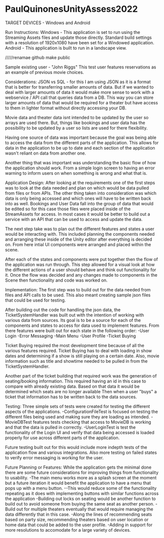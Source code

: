 # PaulQuinonesUnityAssess2022
 
TARGET DEVICES - Windows and Android

Run Instructions:
Windows - This application is set to run using the Streaming Assets files and update those directly. Standard build settings with a resolution of 1920x1080 have been set for a Windowed application.
Android - This application is built to run in a landscape view.

/////renamae github make public

Sample existing user - "John Riggs"
This test user features reservations as an example of previous movie choices.

Considerations:
JSON vs SQL - for this I am using JSON as it is a format that is better for transferring smaller amounts of data. But if we wanted to deal with larger amounts of data it would make more sense to work with a webservice / API call that queries data from a DB. This way you can store larger amounts of data that would be required for a theater but have access to them in lighter format without directly accessing your DB.

Movie data and theater data isnt intended to be updated by the user so arrays are used there. But, things like bookings and user data has the possibility to be updated by a user so lists are used for there flexibility.

Having one source of data was important because the goal was being able to access the data from the different parts of the application.
This allows for data in the application to be up to date and each section of the application wasn't reliant on data from another one.

Another thing that was important was understanding the basic flow of how the application should work. From a simple login screen to having an error warning to inform users on when something is wrong and what that is.

Application Design:
After looking at the requirements one of the first steps was to look at the data needed and plan on which would be data pulled from files or from APIs.
The other thing taken into consideration was which data is only being accessed and which ones will have to be written back into as well.
Bookings and User Data fall into the group of data that would be edited so for this case those files were placed inside of the StreamAssets for access.
In most cases it would be better to build out a service with an API that can be used to access and update the data.

The next step take was to plan out the different features and states a user would be interacting with.
This included planning the components needed and arranging these inside of the Unity editor after everything is decided on.
From here intial UI components were arranged and placed within the scene.

After each of the states and components were put together then the flow of the application was run through.
This step allowed for a visual look at how the different actions of a user should behave and think out functionality for it.
Once the flow was decided and any changes made to components in the Scene then functionality and code was worked on.

Implementation:
The first step was to build out for the data needed from files and API calls to be used.
This also meant creating sample json files that could be used for testing.

After building out the code for handling the json data, the TicketSystemHandler was built out with the intention of working with various data from sources.
Its goal is to be a source for each of the components and states to access for data used to implement features.
From there features were built out for each state in the following order:
-User Login
-Error Messaging
-Main Menu
-User Profile
-Ticket Buying

Ticket Buying required the most development time because of all the various features required.
Ticket Buying has to deal with loading in show dates and determining if a show is still playing on a certain date.
Also, movie information such as title and showtime needed to be pulled in from the TicketSystemHandler.

Another part of the ticket building that required work was the generation of seating/booking information.
This required having an id in this case to compare with already existing data. Based on that data it would be determined which seats are no longer available
Then when a user "buys" a ticket that information has to be written back to the data sources.

Testing:
Three simple sets of tests were created for testing the different aspects of the applications.
-ConfigurationFileTest is focused on testing the different files being used and making sure they are loading as intended.
-MovieDBTest features tests checking that access to MovieDB is working and that the data is pulled in correctly.
-UserLoginTest is test the functionality of the Login UI and verify that data being accessed is loaded properly for use across different parts of the application.

Future testing built out for this would include more indepth tests of the application flow and various integrations.
Also more testing on failed states to verify error messaging is working for the user.

Future Planning or Features:
While the application gets the minimal done there are some future considerations for improving things from functionality to usability.
-The main menu works more as a splash screen at the moment but a future iteration it would benefit the application to have a menu that pops up with a menu button.
--This would reduce some of the functionality repeating as it does with implementing buttons with similar functions across the application
-Building out locks on seating would be another function to build out to avoid someone from buying the same seat as another person.
-Build out for multiple theaters eventually that would require managing the data differently that in this case.
-Along the lines of recommending seats based on party size, recommending theaters based on user location or home data that could be added to the user profile.
-Adding in support for more resolutions to accomodate for a large variety of devices.